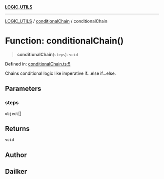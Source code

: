 [**LOGIC_UTILS**](../../README.md)

***

[LOGIC_UTILS](../../README.md) / [conditionalChain](../README.md) / conditionalChain

# Function: conditionalChain()

> **conditionalChain**(`steps`): `void`

Defined in: [conditionalChain.ts:5](https://github.com/dailker/everyutil/blob/9ec04d41a381dab61073bf86e9abc70eaf55066d/src/logic/conditionalChain.ts#L5)

Chains conditional logic like imperative if...else if...else.

## Parameters

### steps

`object`[]

## Returns

`void`

## Author

## Dailker
